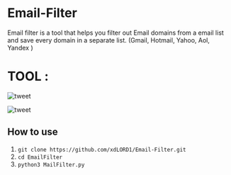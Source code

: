 # Email-Filter

Email filter is a tool that helps you filter out Email domains from a email list
and save every domain in a separate list. (Gmail, Hotmail, Yahoo, Aol, Yandex ) 

# TOOL :

![tweet](https://h.top4top.io/p_1637yv0tm1.jpg)

![tweet](https://d.top4top.io/p_1637s535f1.jpg)


## How to use
1. ```git clone https://github.com/xdLORD1/Email-Filter.git```
2. ```cd EmailFilter```
3. ```python3 MailFilter.py ```
